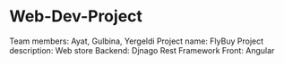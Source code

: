 # Web-Dev-Project
Team members: Ayat, Gulbina, Yergeldi
Project name: FlyBuy
Project description: Web store 
Backend: Djnago Rest Framework
Front: Angular
